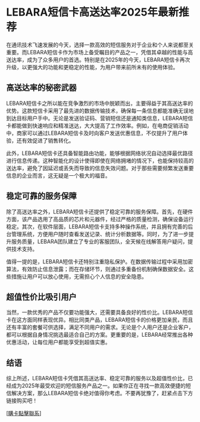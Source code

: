 # LEBARA短信卡高送达率2025年最新推荐

在通讯技术飞速发展的今天，选择一款高效的短信服务对于企业和个人来说都至关重要。而LEBARA短信卡作为市场上备受瞩目的产品之一，凭借其卓越的性能与高送达率，成为了众多用户的首选。特别是在2025年的今天，LEBARA短信卡再次升级，以更强大的功能和更稳定的性能，为用户带来前所未有的使用体验。

## 高送达率的秘密武器

LEBARA短信卡之所以能在竞争激烈的市场中脱颖而出，主要得益于其高送达率的优势。这款短信卡采用了最先进的数据传输技术，确保每一条信息都能准确无误地到达目标用户手中。无论是发送验证码、营销短信还是通知类信息，LEBARA短信卡都能做到快速响应和精准送达，大大提高了工作效率。例如，在电商促销活动中，商家可以通过LEBARA短信卡及时向客户发送优惠信息，不仅提升了用户体验，还有效促进了销售转化。

此外，LEBARA短信卡还具备智能路由功能，能够根据网络状况自动选择最优路径进行信息传递。这种智能化的设计使得即使在网络拥堵的情况下，也能保持较高的送达率，避免了因延迟或丢失而导致的信息失效问题。对于那些需要频繁发送重要信息的企业而言，这无疑是一个极大的福音。

## 稳定可靠的服务保障

除了高送达率之外，LEBARA短信卡还提供了稳定可靠的服务保障。首先，在硬件方面，该产品选用了高品质的芯片和元器件，经过严格的质量检测，确保设备运行稳定。其次，在软件层面，LEBARA短信卡支持多种操作系统，并且拥有完善的后台管理系统，方便用户随时查看发送记录、统计分析数据等。同时，为了进一步提升服务质量，LEBARA团队建立了专业的客服团队，全天候在线解答用户疑问，提供技术支持。

值得一提的是，LEBARA短信卡还特别注重隐私保护。在数据传输过程中采用加密算法，有效防止信息泄露；而在存储环节，则通过多重备份机制确保数据安全。这些措施让用户可以放心使用，无需担心个人信息的安全隐患。

## 超值性价比吸引用户

当然，一款优秀的产品不仅要功能强大，还需要具备良好的性价比。LEBARA短信卡在这方面同样表现优异。相比同类产品，LEBARA短信卡的价格更加亲民，而且还有丰富的套餐可供选择，满足不同用户的需求。无论是个人用户还是企业客户，都可以根据自身情况挑选最适合自己的方案。更重要的是，LEBARA经常推出各种优惠活动，让每位用户都能享受到超值实惠。

## 结语

综上所述，LEBARA短信卡凭借其高送达率、稳定可靠的服务以及超值性价比，已经成为2025年最受欢迎的短信服务产品之一。如果你正在寻找一款高效便捷的短信解决方案，那么LEBARA短信卡绝对值得你考虑。不要再犹豫了，赶紧点击下方链接购买吧！

[[購卡點擊聯系](https://t.me/s/SXDXQF)]